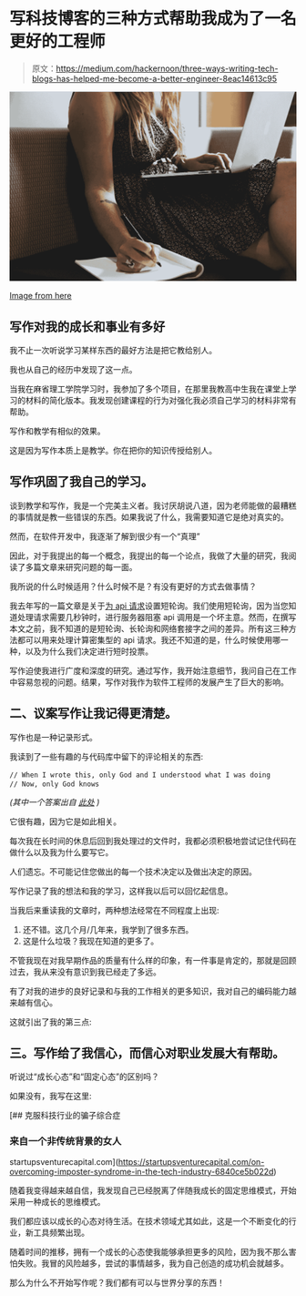 # 写科技博客的三种方式帮助我成为了一名更好的工程师

> 原文：<https://medium.com/hackernoon/three-ways-writing-tech-blogs-has-helped-me-become-a-better-engineer-8eac14613c95>

![](img/c288cebfe3045bec90ae223b9bda7508.png)

[Image from here](https://www.pexels.com/photo/apple-check-computer-female-7079/)

## 写作对我的成长和事业有多好

我不止一次听说学习某样东西的最好方法是把它教给别人。

我也从自己的经历中发现了这一点。

当我在麻省理工学院学习时，我参加了多个项目，在那里我教高中生我在课堂上学习的材料的简化版本。我发现创建课程的行为对强化我必须自己学习的材料非常有帮助。

写作和教学有相似的效果。

这是因为写作本质上是教学。你在把你的知识传授给别人。

## 写作巩固了我自己的学习。

谈到教学和写作，我是一个完美主义者。我讨厌胡说八道，因为老师能做的最糟糕的事情就是教一些错误的东西。如果我说了什么，我需要知道它是绝对真实的。

然而，在软件开发中，我逐渐了解到很少有一个“真理”

因此，对于我提出的每一个概念，我提出的每一个论点，我做了大量的研究，我阅读了多篇文章来研究问题的每一面。

我所说的什么时候适用？什么时候不是？有没有更好的方式去做事情？

我去年写的一篇文章是关于[为 api 请求](https://pillow.codes/how-to-set-up-short-polling-for-computation-heavy-api-requests-a33df8a44b02)设置短轮询。我们使用短轮询，因为当您知道处理请求需要几秒钟时，进行服务器阻塞 api 调用是一个坏主意。然而，在撰写本文之前，我不知道的是短轮询、长轮询和网络套接字之间的差异。所有这三种方法都可以用来处理计算密集型的 api 请求。我还不知道的是，什么时候使用哪一种，以及为什么我们决定进行短时投票。

写作迫使我进行广度和深度的研究。通过写作，我开始注意细节，我问自己在工作中容易忽视的问题。结果，写作对我作为软件工程师的发展产生了巨大的影响。

## 二、议案写作让我记得更清楚。

写作也是一种记录形式。

我读到了一些有趣的与代码库中留下的评论相关的东西:

```
// When I wrote this, only God and I understood what I was doing
// Now, only God knows
```

*(其中一个答案出自* [*此处*](https://stackoverflow.com/questions/184618/what-is-the-best-comment-in-source-code-you-have-ever-encountered) *)*

它很有趣，因为它是如此相关。

每次我在长时间的休息后回到我处理过的文件时，我都必须积极地尝试记住代码在做什么以及我为什么要写它。

人们遗忘。不可能记住您做出的每一个技术决定以及做出决定的原因。

写作记录了我的想法和我的学习，这样我以后可以回忆起信息。

当我后来重读我的文章时，两种想法经常在不同程度上出现:

1.  还不错。这几个月/几年来，我学到了很多东西。
2.  这是什么垃圾？我现在知道的更多了。

不管我现在对我早期作品的质量有什么样的印象，有一件事是肯定的，那就是回顾过去，我从来没有意识到我已经走了多远。

有了对我的进步的良好记录和与我的工作相关的更多知识，我对自己的编码能力越来越有信心。

这就引出了我的第三点:

## 三。写作给了我信心，而信心对职业发展大有帮助。

听说过“成长心态”和“固定心态”的区别吗？

如果没有，我写在这里:

[](https://startupsventurecapital.com/on-overcoming-imposter-syndrome-in-the-tech-industry-6840ce5b022d) [## 克服科技行业的骗子综合症

### 来自一个非传统背景的女人

startupsventurecapital.com](https://startupsventurecapital.com/on-overcoming-imposter-syndrome-in-the-tech-industry-6840ce5b022d) 

随着我变得越来越自信，我发现自己已经脱离了伴随我成长的固定思维模式，开始采用一种成长的思维模式。

我们都应该以成长的心态对待生活。在技术领域尤其如此，这是一个不断变化的行业，新工具频繁出现。

随着时间的推移，拥有一个成长的心态使我能够承担更多的风险，因为我不那么害怕失败。我冒的风险越多，尝试的事情越多，我为自己创造的成功机会就越多。

那么为什么不开始写作呢？我们都有可以与世界分享的东西！